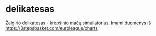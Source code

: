 # delikatesas
Žalgirio delikatesas - krepšinio mačų simuliatorius.
Imami duomenys iš https://3stepsbasket.com/euroleague/charts


